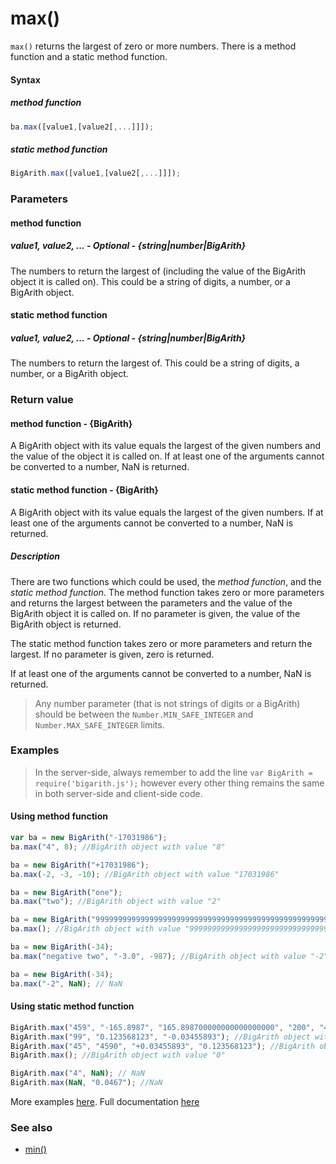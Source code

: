 # max()
<code>max()</code> returns the largest of zero or more numbers. There is a method function and a static method function.

#### Syntax
##### method function
```javascript
ba.max([value1,[value2[,...]]]);
```

##### static method function
```javascript
BigArith.max([value1,[value2[,...]]]);
```
 
### Parameters
#### method function
##### value1, value2, ... - Optional - {string|number|BigArith}
The numbers to return the largest of (including the value of the BigArith object it is called on). This could be a string of digits, a number, or a BigArith object.

#### static method function
##### value1, value2, ... - Optional - {string|number|BigArith}
The numbers to return the largest of. This could be a string of digits, a number, or a BigArith object.

### Return value
#### method function - {BigArith}
A BigArith object with its value equals the largest of the given numbers and the value of the object it is called on. If at least one of the arguments cannot be converted to a number, NaN is returned.

#### static method function - {BigArith}
A BigArith object with its value equals the largest of the given numbers. If at least one of the arguments cannot be converted to a number, NaN is returned.

##### Description
There are two functions which could be used, the *method function*, and the *static method function*. The method function takes zero or more parameters and returns the largest between the parameters and the value of the BigArith object it is called on. If no parameter is given, the value of the BigArith object is returned.

The static method function takes zero or more parameters and return the largest. If no parameter is given, zero is returned.

If at least one of the arguments cannot be converted to a number, NaN is returned.

> Any number parameter (that is not strings of digits or a BigArith) should be between the <code>Number.MIN_SAFE_INTEGER</code> and <code>Number.MAX_SAFE_INTEGER</code> limits.

### Examples

> In the server-side, always remember to add the line `var BigArith = require('bigarith.js');` however every other thing remains the same in both server-side and client-side code.

#### Using method function

```javascript
var ba = new BigArith("-17031986");
ba.max("4", 8); //BigArith object with value "8"

ba = new BigArith("+17031986");
ba.max(-2, -3, -10); //BigArith object with value "17031986"

ba = new BigArith("one");
ba.max("two"); //BigArith object with value "2"

ba = new BigArith("999999999999999999999999999999999999999999999999999999999999999999999999999999999999999999999999");
ba.max(); //BigArith object with value "999999999999999999999999999999999999999999999999999999999999999999999999999999999999999999999999"

ba = new BigArith(-34);
ba.max("negative two", "-3.0", -987); //BigArith object with value "-2"

ba = new BigArith(-34);
ba.max("-2", NaN); // NaN
```

#### Using static method function
```javascript
BigArith.max("459", "-165.8987", "165.898700000000000000000", "200", "467"); //BigArith object with value "467"
BigArith.max("99", "0.123568123", "-0.03455893"); //BigArith object with value "99"
BigArith.max("45", "4590", "+0.03455893", "0.123568123"); //BigArith object with value "4590"
BigArith.max(); //BigArith object with value "0"

BigArith.max("4", NaN); // NaN
BigArith.max(NaN, "0.0467"); //NaN
```

More examples [here](https://github.com/osofem/BigArith.js/tree/master/examples/). Full documentation [here](https://github.com/osofem/BigArith.js/tree/master/documentation)

### See also
* [min()](https://osofem.github.io/BigArith.js/documentation/min.html)